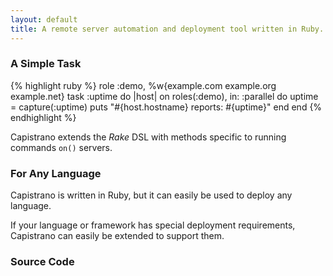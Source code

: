 ```yaml
---
layout: default
title: A remote server automation and deployment tool written in Ruby.
---
```


### A Simple Task

{% highlight ruby %}
role :demo, %w{example.com example.org example.net}
task :uptime do |host|
  on roles(:demo), in: :parallel do
    uptime = capture(:uptime)
    puts "#{host.hostname} reports: #{uptime}"
  end
end
{% endhighlight %}

Capistrano extends the *Rake* DSL with methods specific to running commands
`on()` servers.

### For Any Language

Capistrano is written in Ruby, but it can easily be used to deploy any
language.

If your language or framework has special deployment requirements, Capistrano can easily be
extended to support them.

### Source Code

<div class="github-widget" data-repo="capistrano/capistrano"></div>
<div class="github-widget" data-repo="capistrano/rails"></div>
<div class="github-widget" data-repo="capistrano/documentation"></div>
